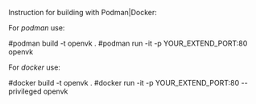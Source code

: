 Instruction for building with Podman|Docker:

For *podman* use:

#podman build -t openvk .
#podman run -it -p YOUR_EXTEND_PORT:80 openvk




For *docker* use:

#docker build -t openvk .
#docker run -it -p YOUR_EXTEND_PORT:80 --privileged openvk
